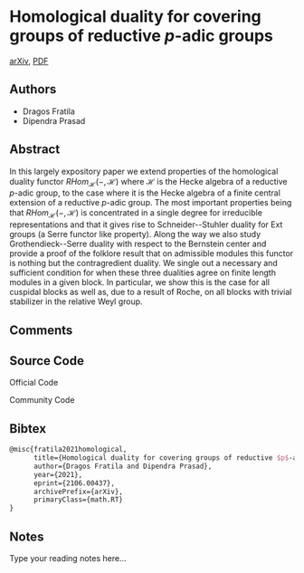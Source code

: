 
# Homological duality for covering groups of reductive $p$-adic groups

[arXiv](https://arxiv.org/abs/2106.0437), [PDF](https://arxiv.org/pdf/2106.0437.pdf)

## Authors

- Dragos Fratila
- Dipendra Prasad

## Abstract

In this largely expository paper we extend properties of the homological duality functor $RHom_{\mathcal H}(-,{\mathcal H})$ where ${\mathcal H}$ is the Hecke algebra of a reductive $p$-adic group, to the case where it is the Hecke algebra of a finite central extension of a reductive $p$-adic group. The most important properties being that $RHom_{\mathcal H}(-,{\mathcal H})$ is concentrated in a single degree for irreducible representations and that it gives rise to Schneider--Stuhler duality for Ext groups (a Serre functor like property). Along the way we also study Grothendieck--Serre duality with respect to the Bernstein center and provide a proof of the folklore result that on admissible modules this functor is nothing but the contragredient duality. We single out a necessary and sufficient condition for when these three dualities agree on finite length modules in a given block. In particular, we show this is the case for all cuspidal blocks as well as, due to a result of Roche, on all blocks with trivial stabilizer in the relative Weyl group.

## Comments



## Source Code

Official Code



Community Code



## Bibtex

```tex
@misc{fratila2021homological,
      title={Homological duality for covering groups of reductive $p$-adic groups}, 
      author={Dragos Fratila and Dipendra Prasad},
      year={2021},
      eprint={2106.00437},
      archivePrefix={arXiv},
      primaryClass={math.RT}
}
```

## Notes

Type your reading notes here...

